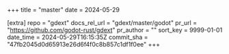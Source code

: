 +++
title = "master"
date = 2024-05-29

[extra]
repo = "gdext"
docs_rel_url = "gdext/master/godot"
pr_url = "https://github.com/godot-rust/gdext"
pr_author = ""
sort_key = 9999-01-01
date_time = 2024-05-29T16:15:35Z
commit_sha = "47fb2045d0d65913e26d6f4f0c8b857c1df1f0ee"
+++



